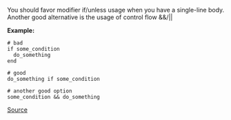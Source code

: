 You should favor modifier if/unless usage when you have a single-line body. Another good alternative is the usage of control flow &&/||

**Example:**

```
# bad
if some_condition
  do_something
end

# good
do_something if some_condition

# another good option
some_condition && do_something
```

[Source](http://www.rubydoc.info/gems/rubocop/RuboCop/Cop/Style/IfUnlessModifier)